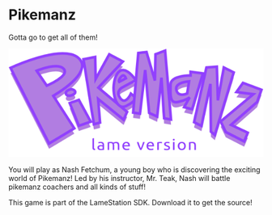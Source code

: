 # Pikemanz
Gotta go to get all of them!

![](gfx/pikeman_big.png)

You will play as Nash Fetchum, a young boy who is discovering the exciting world of Pikemanz! Led by his instructor, Mr. Teak, Nash will battle pikemanz coachers and all kinds of stuff!

This game is part of the LameStation SDK. Download it to get the source!
